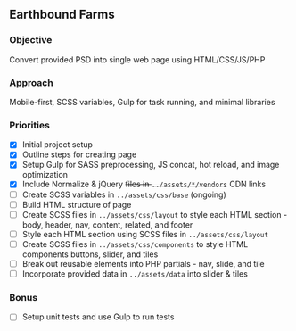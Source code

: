 ## Earthbound Farms

### Objective
Convert provided PSD into single web page using HTML/CSS/JS/PHP

### Approach
Mobile-first, SCSS variables, Gulp for task running, and minimal libraries

### Priorities
- [x] Initial project setup
- [x] Outline steps for creating page
- [x] Setup Gulp for SASS preprocessing, JS concat, hot reload, and image optimization
- [x] Include Normalize & jQuery ~~files in `../assets/*/vendors`~~ CDN links
- [ ] Create SCSS variables in `../assets/css/base` (ongoing)
- [ ] Build HTML structure of page
- [ ] Create SCSS files in `../assets/css/layout` to style each HTML section - body, header, nav, content, related, and footer
- [ ] Style each HTML section using SCSS files in `../assets/css/layout`
- [ ] Create SCSS files in `../assets/css/components` to style HTML components buttons, slider, and tiles
- [ ] Break out reusable elements into PHP partials - nav, slide, and tile
- [ ] Incorporate provided data in `../assets/data` into slider & tiles

### Bonus
- [ ] Setup unit tests and use Gulp to run tests

